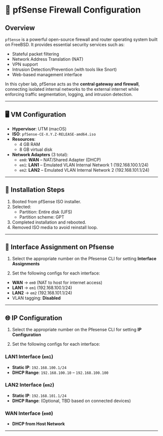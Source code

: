 # 🔐 pfSense Firewall Configuration

## Overview

`pfSense` is a powerful open-source firewall and router operating system built on FreeBSD. It provides essential security services such as:

- Stateful packet filtering
- Network Address Translation (NAT)
- VPN support
- Intrusion Detection/Prevention (with tools like Snort)
- Web-based management interface

In this cyber lab, pfSense acts as the **central gateway and firewall**, connecting isolated internal networks to the external internet while enforcing traffic segmentation, logging, and intrusion detection.

---

## 🖥️ VM Configuration

- **Hypervisor**: UTM (macOS)
- **ISO**: `pfSense-CE-X.Y.Z-RELEASE-amd64.iso`
- **Resources**:
  - 4 GB RAM
  - 8 GB virtual disk
- **Network Adapters** (3 total):
  - `em0`: **WAN** – NAT/Shared Adapter (DHCP)
  - `em1`: **LAN1** – Emulated VLAN Internal Network 1 (192.168.100.1/24)
  - `em2`: **LAN2** – Emulated VLAN Internal Network 2 (192.168.101.1/24)

---
## 🔧 Installation Steps

1. Booted from pfSense ISO installer.
2. Selected:
   - Partition: Entire disk (UFS)
   - Partition scheme: GPT
3. Completed installation and rebooted.
4. Removed ISO media to avoid reinstall loop.

---

## 🔌 Interface Assignment on Pfsense

1. Select the appropriate number on the Pfesense CLI for setting **Interface Assignments**

3. Set the following configs for each interface:
   
- **WAN** → `em0` (NAT to host for internet access)
- **LAN1** → `em1` (192.168.100.1/24)
- **LAN2** → `em2` (192.168.101.1/24)
- VLAN tagging: **Disabled**

---

## 🌐 IP Configuration

1. Select the appropriate number on the Pfesense CLI for setting **IP Configuration**

2. Set the following configs for each interface:

### LAN1 Interface (`em1`)
- **Static IP**: `192.168.100.1/24`
- **DHCP Range**: `192.168.100.10` – `192.168.100.100`

### LAN2 Interface (`em2`)
- **Static IP**: `192.168.101.1/24`
- **DHCP Range**: (Optional, TBD based on connected devices)

### WAN Interface (`em0`)
- **DHCP from Host Network**

---


